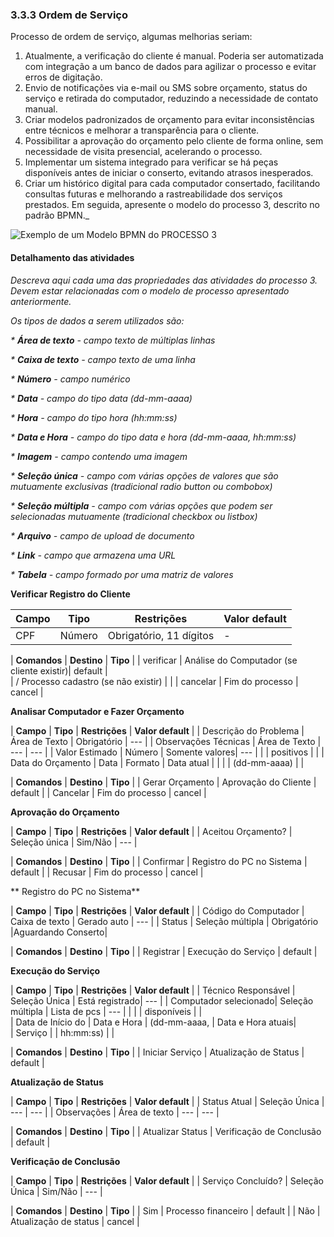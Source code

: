 ### 3.3.3 Ordem de Serviço

Processo de ordem de serviço, algumas melhorias seriam:
1. Atualmente, a verificação do cliente é manual. Poderia ser automatizada com integração a um banco de dados para agilizar o processo e evitar erros de digitação.
2. Envio de notificações via e-mail ou SMS sobre orçamento, status do serviço e retirada do computador, reduzindo a necessidade de contato manual.
3. Criar modelos padronizados de orçamento para evitar inconsistências entre técnicos e melhorar a transparência para o cliente.
4. Possibilitar a aprovação do orçamento pelo cliente de forma online, sem necessidade de visita presencial, acelerando o processo.
5. Implementar um sistema integrado para verificar se há peças disponíveis antes de iniciar o conserto, evitando atrasos inesperados.
6. Criar um histórico digital para cada computador consertado, facilitando consultas futuras e melhorando a rastreabilidade dos serviços prestados.
Em seguida, apresente o modelo do processo 3, descrito no padrão BPMN._

![Exemplo de um Modelo BPMN do PROCESSO 3](images/process.png "Modelo BPMN do Processo 3.")


#### Detalhamento das atividades

_Descreva aqui cada uma das propriedades das atividades do processo 3. 
Devem estar relacionadas com o modelo de processo apresentado anteriormente._

_Os tipos de dados a serem utilizados são:_

_* **Área de texto** - campo texto de múltiplas linhas_

_* **Caixa de texto** - campo texto de uma linha_

_* **Número** - campo numérico_

_* **Data** - campo do tipo data (dd-mm-aaaa)_

_* **Hora** - campo do tipo hora (hh:mm:ss)_

_* **Data e Hora** - campo do tipo data e hora (dd-mm-aaaa, hh:mm:ss)_

_* **Imagem** - campo contendo uma imagem_

_* **Seleção única** - campo com várias opções de valores que são mutuamente exclusivas (tradicional radio button ou combobox)_

_* **Seleção múltipla** - campo com várias opções que podem ser selecionadas mutuamente (tradicional checkbox ou listbox)_

_* **Arquivo** - campo de upload de documento_

_* **Link** - campo que armazena uma URL_

_* **Tabela** - campo formado por uma matriz de valores_

**Verificar Registro do Cliente**

| **Campo**       | **Tipo**        | **Restrições**          | **Valor default** |
|-----------------|----------------|-------------------------|-------------------|
| CPF            | Número         | Obrigatório, 11 dígitos | -                 |

| **Comandos**         |  **Destino**                              | **Tipo** |
| verificar            | Análise do Computador (se cliente existir)| default  |        
                       | / Processo cadastro (se não existir)      |          |
| cancelar             | Fim do processo                           | cancel   |


**Analisar Computador e Fazer Orçamento**

|       **Campo**       | **Tipo**         | **Restrições** | **Valor default** |
| Descrição do Problema	| Área de Texto    | Obrigatório    | ---               |
| Observações Técnicas  | Área de Texto	   | ---            | ---               |
| Valor Estimado	      | Número           | Somente valores| ---               |
|                                          | positivos      |                   |
| Data do Orçamento	    | Data             | Formato        | Data atual        |
|                       |                  | (dd-mm-aaaa)   |                   |                   

| **Comandos**         |  **Destino**                   | **Tipo**          |
| Gerar Orçamento	     | Aprovação do Cliente	          | default           |
| Cancelar             | Fim do processo                | cancel            |


**Aprovação do Orçamento**

|       **Campo**       | **Tipo**         | **Restrições** | **Valor default** |
| Aceitou Orçamento?	  | Seleção única    | Sim/Não        | ---               |          

| **Comandos**         |  **Destino**                   | **Tipo**          |
| Confirmar            | Registro do PC no Sistema	    | default           |
| Recusar              | Fim do processo                | cancel            |


** Registro do PC no Sistema**

|       **Campo**       | **Tipo**         | **Restrições** | **Valor default** |
| Código do Computador  | Caixa de texto   | Gerado auto	  | ---               | 
| Status                | Seleção múltipla | Obrigatório    |Aguardando Conserto|               

| **Comandos**         |  **Destino**                   | **Tipo**          |
| Registrar            | Execução do Serviço	          | default           |


**Execução do Serviço**

|       **Campo**       | **Tipo**         | **Restrições** | **Valor default** |
| Técnico Responsável   | Seleção Única	   | Está registrado| ---               | 
| Computador selecionado| Seleção múltipla | Lista de pcs   | ---               |
|                       |                  |  disponíveis   |                   |    
| Data de Início do     | Data e Hora      | (dd-mm-aaaa,   | Data e Hora atuais|         
| Serviço	              |                  |  hh:mm:ss)     |                   |

| **Comandos**         |  **Destino**                   | **Tipo**          |
| Iniciar Serviço	     | Atualização de Status	        | default           |

**Atualização de Status**

|       **Campo**       | **Tipo**         | **Restrições** | **Valor default** |
| Status Atual          | Seleção Única	   | ---            | ---               | 
| Observações           | Área de texto    | ---            | ---               |  

| **Comandos**         |  **Destino**                   | **Tipo**          |
| Atualizar Status     | Verificação de Conclusão		    | default           |


**Verificação de Conclusão**

|       **Campo**       | **Tipo**         | **Restrições** | **Valor default** |
| Serviço Concluído?    | Seleção Única	   | Sim/Não        | ---               | 

| **Comandos**         |  **Destino**                   | **Tipo**          |
| Sim                  | Processo financeiro     		    | default           |
| Não                  | Atualização de status          | cancel            |


